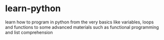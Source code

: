 # learn-python
learn how to program in python from the very basics like variables, loops and functions to some advanced materials such as functional programming and list comprehension

